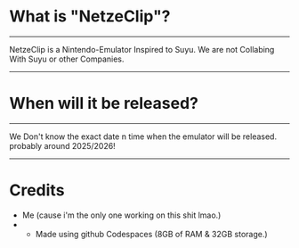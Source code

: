 # What is "NetzeClip"?
----------------------
NetzeClip is a Nintendo-Emulator Inspired to Suyu. We are not Collabing With Suyu or other Companies.

-----------------------------------------------------------------------------------------------------
# When will it be released?
---------------------------
We Don't know the exact date n time when the emulator will be released. probably around 2025/2026!

-----------------------------------------------------------------------
# Credits
- Me (cause i'm the only one working on this shit lmao.)
- - Made using github Codespaces (8GB of RAM & 32GB storage.)
